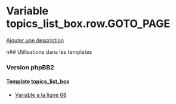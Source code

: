 # Variable topics_list_box.row.GOTO_PAGE
[Ajouter une description](https://fa-tvars.appspot.com/topics_list_box.row.GOTO_PAGE)

n## Utilisations dans les templates

### Version phpBB2

#### [Template topics_list_box](subsilver/topics_list_box.md)
* [Variable à la ligne 68](../subsilver/topics_list_box.tpl#L68)